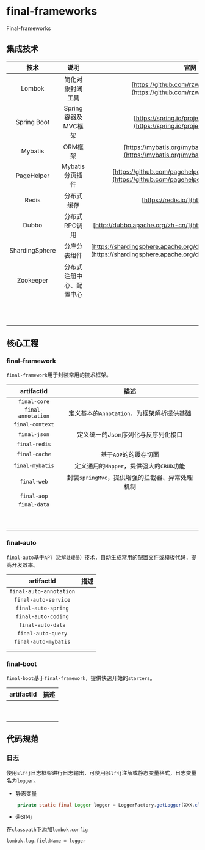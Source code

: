 # final-frameworks
Final-frameworks

## 集成技术

|      技术      |           说明           |                             官网                             |
| :------------: | :----------------------: | :----------------------------------------------------------: |
|     Lombok     |     简化对象封闭工具     | [https://github.com/rzwitserloot/lombok](https://github.com/rzwitserloot/lombok) |
|  Spring Boot   |   Spring容器及MVC框架    | [https://spring.io/projects/spring-boot](https://spring.io/projects/spring-boot) |
|    Mybatis     |         ORM框架          | [https://mybatis.org/mybatis-3/zh/index.html](https://mybatis.org/mybatis-3/zh/index.html) |
|   PageHelper   |     Mybatis分页插件      | [https://github.com/pagehelper/Mybatis-PageHelper](https://github.com/pagehelper/Mybatis-PageHelper) |
|     Redis      |        分布式缓存        |            [https://redis.io/](https://redis.io/)            |
|     Dubbo      |      分布式RPC调用       | [http://dubbo.apache.org/zh-cn/](http://dubbo.apache.org/zh-cn/) |
| ShardingSphere |       分库分表组件       | [https://shardingsphere.apache.org/document/current/cn/overview/](https://shardingsphere.apache.org/document/current/cn/overview/) |
|   Zookeeper    | 分布式注册中心、配置中心 |                                                              |
|                |                          |                                                              |
|                |                          |                                                              |
|                |                          |                                                              |
|                |                          |                                                              |
|                |                          |                                                              |
|                |                          |                                                              |
|                |                          |                                                              |
|                |                          |                                                              |
|                |                          |                                                              |
|                |                          |                                                              |
|                |                          |                                                              |

## 核心工程

### final-framework

`final-framework`用于封装常用的技术框架。

|     artifactId     |                      描述                       |
| :----------------: | :---------------------------------------------: |
|    `final-core`    |                                                 |
| `final-annotation` |   定义基本的`Annotation`，为框架解析提供基础    |
|  `final-context`   |                                                 |
|    `final-json`    |       定义统一的Json序列化与反序列化接口        |
|   `final-redis`    |                                                 |
|   `final-cache`    |              基于`AOP`的的缓存切面              |
|  `final-mybatis`   |    定义通用的`Mapper`，提供强大的`CRUD`功能     |
|    `final-web`     | 封装`springMvc`，提供增强的拦截器、异常处理机制 |
|    `final-aop`     |                                                 |
|    `final-data`    |                                                 |
|                    |                                                 |
|                    |                                                 |
|                    |                                                 |
|                    |                                                 |
|                    |                                                 |
|                    |                                                 |
|                    |                                                 |
|                    |                                                 |
|                    |                                                 |



### final-auto

`final-auto`基于`APT（注解处理器）`技术，自动生成常用的配置文件或模板代码，提高开发效率。

|       artifactId        | 描述 |
| :---------------------: | :--: |
| `final-auto-annotation` |      |
|  `final-auto-service`   |      |
|   `final-auto-spring`   |      |
|   `final-auto-coding`   |      |
|    `final-auto-data`    |      |
|   `final-auto-query`    |      |
|  `final-auto-mybatis`   |      |
|                         |      |
|                         |      |




### final-boot

`final-boot`基于`final-framework`，提供快速开始的`starters`。

| artifactId | 描述 |
| :--------: | :--: |
|            |      |
|            |      |
|            |      |
|            |      |
|            |      |
|            |      |
|            |      |
|            |      |
|            |      |



## 代码规范

### 日志

使用`slf4j`日志框架进行日志输出，可使用`@Slf4j`注解或静态变量格式，日志变量名为`logger`。

* 静态变量

```java
    private static final Logger logger = LoggerFactory.getLogger(XXX.class);
```

* @Slf4j

在`classpath`下添加`lombok.config`

```properties
lombok.log.fieldName = logger
```
